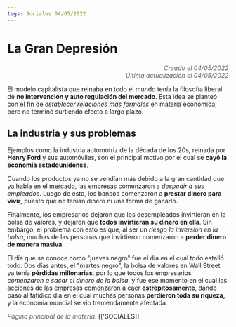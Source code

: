 ```yaml
---
tags: Sociales 04/05/2022
---
```


# La Gran Depresión
<div style="text-align: right; opacity: 0.7; font-style: italic;">Creado el 04/05/2022</div>
<div style="text-align: right; opacity: 0.7; font-style: italic;">Última actualización el 04/05/2022</div>


El modelo capitalista que reinaba en todo el mundo tenía la filosofía liberal de **no intervención y auto regulación del mercado**. Esta idea se planteó con el fin de *establecer relaciones más formales* en materia económica, pero no terminó surtiendo efecto a largo plazo.

## La industria y sus problemas

Ejemplos como la industria automotriz de la década de los 20s, reinada por **Henry Ford** y sus automóviles, son el principal motivo por el cual se **cayó la economía estadounidense**.

Cuando los productos ya no se vendían más debido a la gran cantidad que ya había en el mercado, las empresas comenzaron a *despedir a sus empleados*. Luego de esto, los bancos comenzaron a **prestar dinero para vivir**, puesto que no tenían dinero ni una forma de ganarlo.

Finalmente, los empresarios dejaron que los desempleados invirtieran en la bolsa de valores, y dejaron que **todos invirtieran su dinero en ella**. Sin embargo, el problema con esto es que, al ser un *riesgo la inversión en la bolsa*, muchas de las personas que invirtieron comenzaron a **perder dinero de manera masiva**.

El día que se conoce como "jueves negro" fue el día en el cual todo estalló todo. Dos días antes, el "martes negro", la bolsa de valores en Wall Street ya tenía **pérdidas millonarias**, por lo que todos los empresarios *comenzaron a sacar el dinero de la bolsa*, y fue ese momento en el cual las acciones de las empresas comenzaron a caer **estrepitosamente**, dando paso al fatídico dia en el cual muchas personas **perdieron toda su riqueza,** y la economía mundial se vio tremendamente afectada.

<span style="opacity: 0.7; font-style: italic;">Página principal de la materia:</span> [['SOCIALES]]
